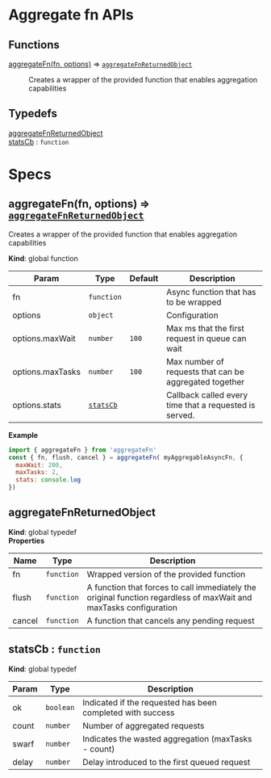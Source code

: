 <!-------------------------------------------------------------------->
<!--                            WARNING!                            -->
<!-------------------------------------------------------------------->
<!--                                                                -->
<!-- THIS IS AN AUTOGENERATED FILE. DO NOT EDIT THIS FILE DIRECTLY. -->
<!-- but run the following script $ npm run build                   -->
<!--                                                                -->
<!-------------------------------------------------------------------->
<!-------------------------------------------------------------------->

# Aggregate fn APIs
## Functions

<dl>
<dt><a href="#aggregateFn">aggregateFn(fn, options)</a> ⇒ <code><a href="#aggregateFnReturnedObject">aggregateFnReturnedObject</a></code></dt>
<dd><p>Creates a wrapper of the provided function that enables aggregation capabilities</p>
</dd>
</dl>

## Typedefs

<dl>
<dt><a href="#aggregateFnReturnedObject">aggregateFnReturnedObject</a></dt>
<dd></dd>
<dt><a href="#statsCb">statsCb</a> : <code>function</code></dt>
<dd></dd>
</dl>

# Specs
<a name="aggregateFn"></a>

## aggregateFn(fn, options) ⇒ [<code>aggregateFnReturnedObject</code>](#aggregateFnReturnedObject)
Creates a wrapper of the provided function that enables aggregation capabilities

**Kind**: global function  

| Param | Type | Default | Description |
| --- | --- | --- | --- |
| fn | <code>function</code> |  | Async function that has to be wrapped |
| options | <code>object</code> |  | Configuration |
| options.maxWait | <code>number</code> | <code>100</code> | Max ms that the first request in queue can wait |
| options.maxTasks | <code>number</code> | <code>100</code> | Max number of requests that can be aggregated together |
| options.stats | [<code>statsCb</code>](#statsCb) |  | Callback called every time that a requested is served. |

**Example**  
```js
import { aggregateFn } from 'aggregateFn'
const { fn, flush, cancel } = aggregateFn( myAggregableAsyncFn, {
  maxWait: 200,
  maxTasks: 2,
  stats: console.log
})
```
<a name="aggregateFnReturnedObject"></a>

## aggregateFnReturnedObject
**Kind**: global typedef  
**Properties**

| Name | Type | Description |
| --- | --- | --- |
| fn | <code>function</code> | Wrapped version of the provided function |
| flush | <code>function</code> | A function that forces to call immediately the original function regardless of maxWait and maxTasks configuration |
| cancel | <code>function</code> | A function that cancels any pending request |

<a name="statsCb"></a>

## statsCb : <code>function</code>
**Kind**: global typedef  

| Param | Type | Description |
| --- | --- | --- |
| ok | <code>boolean</code> | Indicated if the requested has been completed with success |
| count | <code>number</code> | Number of aggregated requests |
| swarf | <code>number</code> | Indicates the wasted aggregation (maxTasks - count) |
| delay | <code>number</code> | Delay introduced to the first queued request |

